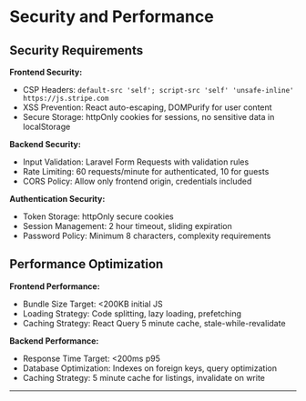 # Security and Performance

## Security Requirements

**Frontend Security:**
- CSP Headers: `default-src 'self'; script-src 'self' 'unsafe-inline' https://js.stripe.com`
- XSS Prevention: React auto-escaping, DOMPurify for user content
- Secure Storage: httpOnly cookies for sessions, no sensitive data in localStorage

**Backend Security:**
- Input Validation: Laravel Form Requests with validation rules
- Rate Limiting: 60 requests/minute for authenticated, 10 for guests
- CORS Policy: Allow only frontend origin, credentials included

**Authentication Security:**
- Token Storage: httpOnly secure cookies
- Session Management: 2 hour timeout, sliding expiration
- Password Policy: Minimum 8 characters, complexity requirements

## Performance Optimization

**Frontend Performance:**
- Bundle Size Target: <200KB initial JS
- Loading Strategy: Code splitting, lazy loading, prefetching
- Caching Strategy: React Query 5 minute cache, stale-while-revalidate

**Backend Performance:**
- Response Time Target: <200ms p95
- Database Optimization: Indexes on foreign keys, query optimization
- Caching Strategy: 5 minute cache for listings, invalidate on write

---
